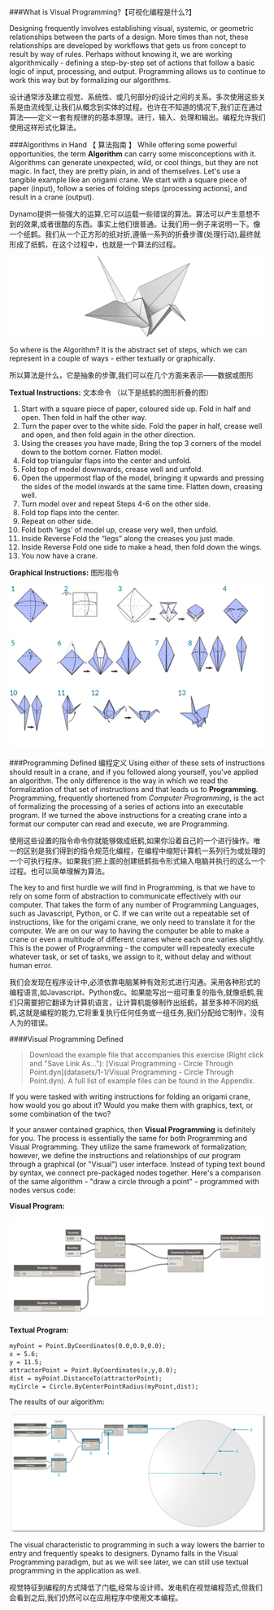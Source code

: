 ###What is Visual Programming?【可视化编程是什么?】

Designing frequently involves establishing visual, systemic, or geometric relationships between the parts of a design. More times than not, these relationships are developed by workflows that gets us from concept to result by way of rules. Perhaps without knowing it, we are working algorithmically - defining a step-by-step set of actions that follow a basic logic of input, processing, and output. Programming allows us to continue to work this way but by formalizing our algorithms.


设计通常涉及建立视觉、系统性、或几何部分的设计之间的关系。多次使用这些关系是由流线型,让我们从概念到实体的过程。也许在不知道的情况下,我们正在通过算法——定义一套有规律的的基本原理。进行，输入、处理和输出。编程允许我们使用这样形式化算法。


###Algorithms in Hand 【 算法指南 】
While offering some powerful opportunities, the term **Algorithm** can carry some misconceptions with it. Algorithms can generate unexpected, wild, or cool things, but they are not magic. In fact, they are pretty plain, in and of themselves. Let's use a tangible example like an origami crane. We start with a square piece of paper (input), follow a series of folding steps (processing actions), and result in a crane (output).

Dynamo提供一些强大的运算,它可以运载一些错误的算法。算法可以产生意想不到的效果,或者很酷的东西。事实上他们很普通。让我们用一例子来说明一下。像一个纸鹤。我们从一个正方形的纸对折,遵循一系列的折叠步骤(处理行动),最终就形成了纸鹤，在这个过程中，也就是一个算法的过程。

![Origami Crane](images/1-1/00-OrigamiCrane.png)

So where is the Algorithm? It is the abstract set of steps, which we can represent in a couple of ways - either textually or graphically.

所以算法是什么，它是抽象的步骤,我们可以在几个方面来表示——数据或图形


**Textual Instructions:**    文本命令 （以下是纸鹤的图形折叠的图）
1. Start with a square piece of
paper, coloured side up. Fold in half and open. Then fold in half the other way.
2. Turn the paper over to the white side. Fold the paper in half, crease well and open, and then fold again in the other direction.
3. Using the creases you have made, Bring the top 3 corners of the model down to the bottom corner. Flatten model.
4. Fold top triangular flaps into the center and unfold.
5. Fold top of model downwards, crease well and unfold.
6. Open the uppermost flap of the model, bringing it upwards and pressing the sides of the model inwards at the same time. Flatten down, creasing well.
7. Turn model over and repeat Steps 4-6 on the other side.
8. Fold top flaps into the center.
9. Repeat on other side.
10. Fold both ‘legs’ of model up, crease very well, then unfold.
11. Inside Reverse Fold the “legs” along the creases you just made.
12. Inside Reverse Fold one side to make a head, then fold down the wings.
13. You now have a crane.

**Graphical Instructions:**   图形指令

![Needs Update- Origami Crane](images/1-1/01-OrigamiCraneInstructions.png)

###Programming Defined   编程定义
Using either of these sets of instructions should result in a crane, and if you followed along yourself, you've applied an algorithm. The only difference is the way in which we read the formalization of that set of instructions and that leads us to **Programming**. Programming, frequently shortened from *Computer Programming*, is the act of formalizing the processing of a series of actions into an executable program. If we turned the above instructions for a creating crane into a format our computer can read and execute, we are Programming.

使用这些设置的指令命令你就能够做成纸鹤,如果你沿着自己的一个进行操作。唯一的区别是我们得到的指令规范化编程，在编程中缩短计算机一系列行为或处理的一个可执行程序。如果我们把上面的创建纸鹤指令形式输入电脑并执行的这么一个过程。也可以简单理解为算法。

The key to and first hurdle we will find in Programming, is that we have to rely on some form of abstraction to communicate effectively with our computer. That takes the form of any number of Programming Languages, such as Javascript, Python, or C. If we can write out a repeatable set of instructions, like for the origami crane, we only need to translate it for the computer. We are on our way to having the computer be able to make a crane or even a multitude of different cranes where each one varies slightly. This is the power of Programming - the computer will repeatedly execute whatever task, or set of tasks, we assign to it, without delay and without human error.

我们会发现在程序设计中,必须依靠电脑某种有效形式进行沟通。采用各种形式的编程语言,如Javascript、Python或c。如果能写出一组可重复的指令,就像纸鹤,我们只需要把它翻译为计算机语言，让计算机能够制作出纸鹤，甚至多种不同的纸鹤,这就是编程的能力,它将重复执行任何任务或一组任务,我们分配给它制作，没有人为的错误。


####Visual Programming Defined
>Download the example file that accompanies this exercise (Right click and "Save Link As..."): [Visual Programming - Circle Through Point.dyn](datasets/1-1/Visual Programming - Circle Through Point.dyn). A full list of example files can be found in the Appendix.

If you were tasked with writing instructions for folding an origami crane, how would you go about it? Would you make them with graphics, text, or some combination of the two?

If your answer contained graphics, then **Visual Programming** is definitely for you. The process is essentially the same for both Programming and Visual Programming. They utilize the same framework of formalization; however, we define the instructions and relationships of our program through a graphical (or "Visual") user interface. Instead of typing text bound by syntax, we connect pre-packaged nodes together. Here's a comparison of the same algorithm - "draw a circle through a point" - programmed with nodes versus code:

**Visual Program:**

![Basic Visual Program ](images/1-1/03-BasicVisualProgram.png)

**Textual Program:**
```
myPoint = Point.ByCoordinates(0.0,0.0,0.0);
x = 5.6;
y = 11.5;
attractorPoint = Point.ByCoordinates(x,y,0.0);
dist = myPoint.DistanceTo(attractorPoint);
myCircle = Circle.ByCenterPointRadius(myPoint,dist);
```
The results of our algorithm:

![Circle Through Point ](images/1-1/04-CircleThroughPoint.png)

The visual characteristic to programming in such a way lowers the barrier to entry and frequently speaks to designers. Dynamo falls in the Visual Programming paradigm, but as we will see later, we can still use textual programming in the application as well.


视觉特征到编程的方式降低了门槛,经常与设计师。发电机在视觉编程范式,但我们会看到之后,我们仍然可以在应用程序中使用文本编程。


